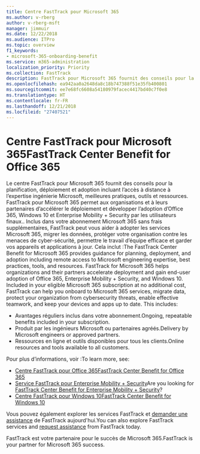 ```yaml
---
title: Centre FastTrack pour Microsoft 365
ms.author: v-rberg
author: v-rberg-msft
manager: jimmuir
ms.date: 12/22/2018
ms.audience: ITPro
ms.topic: overview
f1_keywords:
- microsoft-365-onboarding-benefit
ms.service: m365-administration
localization_priority: Priority
ms.collection: FastTrack
description: FastTrack pour Microsoft 365 fournit des conseils pour la planification, déploiement et adoption incluant l’accès à distance à l’expertise ingénierie Microsoft, meilleures pratiques, outils et ressources. FastTrack pour Microsoft 365 permet aux organisations et à leurs partenaires d’accélérer le déploiement et développer l’adoption d’Office 365, Windows 10 et Enterprise Mobility + Security par les utilisateurs finaux.
ms.openlocfilehash: ea942aa0a2648da8c18b747388f51e35fb400801
ms.sourcegitcommit: ee7e68fc6608a54180979facec4417bd40c7f0e8
ms.translationtype: HT
ms.contentlocale: fr-FR
ms.lasthandoff: 12/21/2018
ms.locfileid: "27407521"
---
```

# <a name="fasttrack-center-benefit-for-microsoft-365"></a><span data-ttu-id="ad84c-104">Centre FastTrack pour Microsoft 365</span><span class="sxs-lookup"><span data-stu-id="ad84c-104">FastTrack Center Benefit for Office 365</span></span>

<span data-ttu-id="ad84c-p102">Le centre FastTrack pour Microsoft 365 fournit des conseils pour la planification, déploiement et adoption incluant l’accès à distance à l’expertise ingénierie Microsoft, meilleures pratiques, outils et ressources. FastTrack pour Microsoft 365 permet aux organisations et à leurs partenaires d’accélérer le déploiement et développer l’adoption d’Office 365, Windows 10 et Enterprise Mobility + Security par les utilisateurs finaux.. Inclus dans votre abonnement Microsoft 365 sans frais supplémentaires, FastTrack peut vous aider à adopter les services Microsoft 365, migrer les données, protéger votre organisation contre les menaces de cyber-sécurité, permettre le travail d’équipe efficace et garder vos appareils et applications à jour. Cela inclut :</span><span class="sxs-lookup"><span data-stu-id="ad84c-p102">The FastTrack Center Benefit for Microsoft 365 provides guidance for planning, deployment, and adoption including remote access to Microsoft engineering expertise, best practices, tools, and resources. FastTrack for Microsoft 365 helps organizations and their partners accelerate deployment and gain end-user adoption of Office 365, Enterprise Mobility + Security, and Windows 10. Included in your eligible Microsoft 365 subscription at no additional cost, FastTrack can help you onboard to Microsoft 365 services, migrate data, protect your organization from cybersecurity threats, enable effective teamwork, and keep your devices and apps up to date. This includes:</span></span>

- <span data-ttu-id="ad84c-109">Avantages réguliers inclus dans votre abonnement.</span><span class="sxs-lookup"><span data-stu-id="ad84c-109">Ongoing, repeatable benefits included in your subscription.</span></span>
- <span data-ttu-id="ad84c-110">Produit par les ingénieurs Microsoft ou partenaires agréés.</span><span class="sxs-lookup"><span data-stu-id="ad84c-110">Delivery by Microsoft engineers or approved partners.</span></span>
- <span data-ttu-id="ad84c-111">Ressources en ligne et outils disponibles pour tous les clients.</span><span class="sxs-lookup"><span data-stu-id="ad84c-111">Online resources and tools available to all customers.</span></span>
  
<span data-ttu-id="ad84c-112">Pour plus d’informations, voir :</span><span class="sxs-lookup"><span data-stu-id="ad84c-112">To learn more, see:</span></span>

- [<span data-ttu-id="ad84c-113">Centre FastTrack pour Office 365</span><span class="sxs-lookup"><span data-stu-id="ad84c-113">FastTrack Center Benefit for Office 365</span></span>](https://go.microsoft.com/fwlink/?linkid=2044752) 
- <span data-ttu-id="ad84c-114">[Service FastTrack pour Enterprise Mobility + Security](https://go.microsoft.com/fwlink/?linkid=2005312)</span><span class="sxs-lookup"><span data-stu-id="ad84c-114">Are you looking for [FastTrack Center Benefit for Enterprise Mobility + Security](https://go.microsoft.com/fwlink/?linkid=2005312)?</span></span>
- [<span data-ttu-id="ad84c-115">Centre FastTrack pour Windows 10</span><span class="sxs-lookup"><span data-stu-id="ad84c-115">FastTrack Center Benefit for Windows 10</span></span>](https://go.microsoft.com/fwlink/?linkid=2044661) 

<span data-ttu-id="ad84c-116">Vous pouvez également explorer les services FastTrack et [demander une assistance](https://go.microsoft.com/fwlink/p/?LinkId=2003903) de FastTrack aujourd'hui.</span><span class="sxs-lookup"><span data-stu-id="ad84c-116">You can also explore FastTrack services and [request assistance](https://go.microsoft.com/fwlink/p/?LinkId=2003903) from FastTrack today.</span></span>

<span data-ttu-id="ad84c-117">FastTrack est votre partenaire pour le succès de Microsoft 365.</span><span class="sxs-lookup"><span data-stu-id="ad84c-117">FastTrack is your partner for Microsoft 365 success.</span></span>
  
  

 